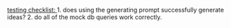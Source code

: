 
<u> testing checklist: </u>
    1. does using the generating prompt successfully generate ideas?
    2. do all of the mock db queries work correctly.